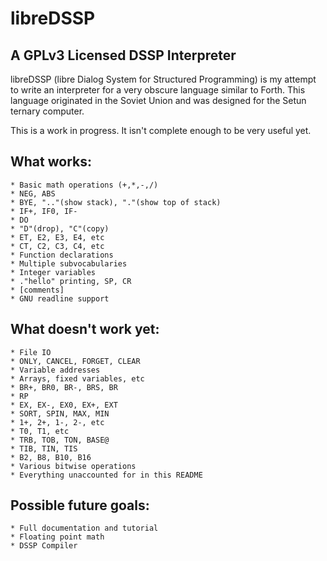 # libreDSSP
## A GPLv3 Licensed DSSP Interpreter

libreDSSP (libre Dialog System for Structured Programming) is my attempt to write an interpreter for a very obscure language similar to Forth. This language originated in the Soviet Union and was designed for the Setun ternary computer.

This is a work in progress. It isn't complete enough to be very useful yet.

## What works:
	* Basic math operations (+,*,-,/)
	* NEG, ABS
	* BYE, ".."(show stack), "."(show top of stack)
	* IF+, IF0, IF-
	* DO
	* "D"(drop), "C"(copy)
	* ET, E2, E3, E4, etc
	* CT, C2, C3, C4, etc
	* Function declarations
	* Multiple subvocabularies
	* Integer variables
	* ."hello" printing, SP, CR
	* [comments]
	* GNU readline support

## What doesn't work yet:
	* File IO
	* ONLY, CANCEL, FORGET, CLEAR
	* Variable addresses
	* Arrays, fixed variables, etc
	* BR+, BR0, BR-, BRS, BR
	* RP
	* EX, EX-, EX0, EX+, EXT
	* SORT, SPIN, MAX, MIN
	* 1+, 2+, 1-, 2-, etc
	* T0, T1, etc
	* TRB, TOB, TON, BASE@
	* TIB, TIN, TIS
	* B2, B8, B10, B16
	* Various bitwise operations
	* Everything unaccounted for in this README

## Possible future goals:
	* Full documentation and tutorial
	* Floating point math
	* DSSP Compiler
